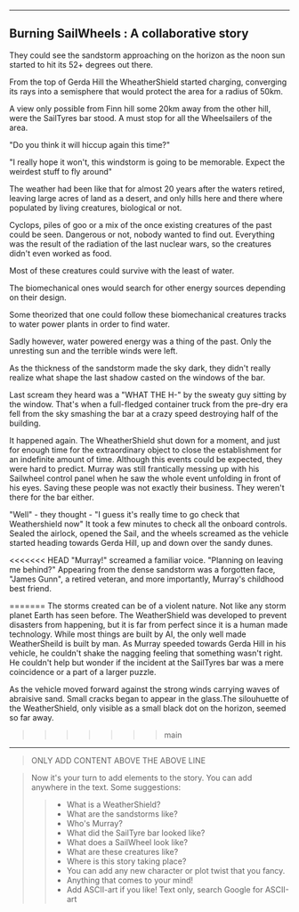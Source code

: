 -------------------------------------------
 Burning SailWheels : A collaborative story
-------------------------------------------

They could see the sandstorm approaching on the horizon as the noon sun
started to hit its 52+ degrees out there.

From the top of Gerda Hill the WheatherShield started charging, converging 
its rays into a semisphere that would protect the area for a radius of 50km. 

A view only possible from Finn hill some 20km away from the other
hill, were the SailTyres bar stood. A must stop for all the Wheelsailers
of the area.

"Do you think it will hiccup again this time?"

"I really hope it won't, this windstorm is going to be memorable. Expect
the weirdest stuff to fly around"

The weather had been like that for almost 20 years after the waters
retired, leaving large acres of land as a desert, and only
hills here and there where populated by living creatures, biological or not.

Cyclops, piles of goo or a mix of the once existing creatures of the past could be seen. Dangerous or not, nobody wanted to find out. Everything was the result of the radiation of the last nuclear wars, so the creatures didn't even worked as food. 

Most of these creatures could survive with the least of water.

The biomechanical ones would search for other energy sources depending on their design.

Some theorized that one could follow these biomechanical creatures tracks to water power plants in order to find water. 

Sadly however, water powered energy was a thing of the past. Only the unresting sun
and the terrible winds were left.

As the thickness of the sandstorm made the sky dark, they didn't 
really realize what shape the last shadow casted on the windows 
of the bar.

Last scream they heard was a "WHAT THE H-" by the sweaty guy sitting by
the window. That's when a full-fledged container truck from the
pre-dry era fell from the sky smashing the bar at a crazy speed
destroying half of the building.

It happened again. The WheatherShield shut down for a moment, and
just for enough time for the extraordinary object to close the
establishment for an indefinite amount of time.
Although this events could be expected, they were hard to predict.
Murray was still frantically messing up with his Sailwheel control
panel when he saw the whole event unfolding in front of his eyes.
Saving these people was not exactly their business. They weren't 
there for the bar either.

"Well" - they thought - "I guess it's really time to go check that
Weathershield now"
It took a few minutes to check all the onboard controls.
Sealed the airlock, opened the Sail, and the wheels screamed
as the vehicle started heading towards Gerda Hill,
up and down over the sandy dunes.

<<<<<<< HEAD
"Murray!" screamed a familiar voice. "Planning on leaving me behind?" Appearing from the dense sandstorm was a forgotten face, "James Gunn", a retired veteran, and more importantly, Murray's childhood best friend.

=======
The storms created can be of a violent nature. Not like any storm planet Earth has seen before. The WeatherShield was developed to prevent disasters from happening, but it is far from perfect since it is a human made technology. While most things are built by AI, the only well made WeatherSheild is built by man. 
As Murray speeded towards Gerda Hill in his vehicle, he couldn't shake 
the nagging feeling that something wasn't right. He couldn't help but 
wonder if the incident at the SailTyres bar was a mere coincidence or 
a part of a larger puzzle.

As the vehicle moved forward against the strong winds carrying waves of abraisive sand. Small cracks began  to appear in the glass.The silouhuette of the WeatherShield, only visible as a small black dot on the horizon, seemed so far away.
>>>>>>> main
------------------------------------------
> ONLY ADD CONTENT ABOVE THE ABOVE LINE

> Now it's your turn to add elements to the story. You can add
> anywhere in the text.
> Some suggestions:
>> - What is a WeatherShield?
>> - What are the sandstorms like?
>> - Who's Murray?
>> - What did the SailTyre bar looked like?
>> - What does a SailWheel look like?
>> - What are these creatures like?
>> - Where is this story taking place?
>> - You can add any new character or plot twist that you fancy.
>> - Anything that comes to your mind!
>> - Add ASCII-art if you like! Text only, search Google for ASCII-art
